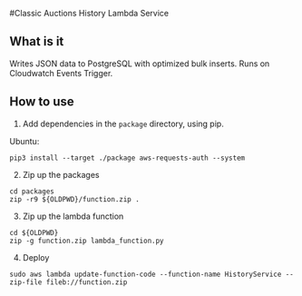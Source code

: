 #Classic Auctions History Lambda Service

## What is it
Writes JSON data to PostgreSQL with optimized bulk inserts. 
Runs on Cloudwatch Events Trigger.

## How to use
1. Add dependencies in the `package` directory, using pip.

Ubuntu:
```
pip3 install --target ./package aws-requests-auth --system
```

2. Zip up the packages

```
cd packages
zip -r9 ${OLDPWD}/function.zip .
```

3. Zip up the lambda function
```
cd ${OLDPWD}
zip -g function.zip lambda_function.py
```

4. Deploy
```
sudo aws lambda update-function-code --function-name HistoryService --zip-file fileb://function.zip
```
